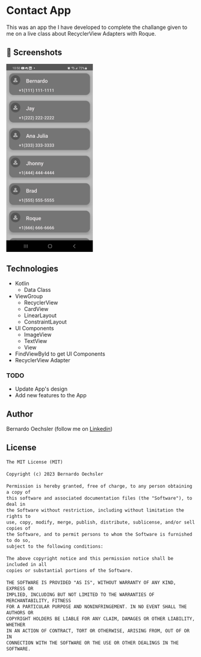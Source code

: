 # Contact App
This was an app the I have developed to complete the challange given to me on a live class about RecyclerView Adapters with Roque.

## :camera_flash: Screenshots
<!-- You can add more screenshots here if you like -->
<img src="ContactApp.jpg" width="230">&emsp;

## Technologies
* Kotlin
  - Data Class
* ViewGroup
    * RecyclerView
    * CardView
    * LinearLayout
    * ConstraintLayout
* UI Components
  - ImageView
  - TextView
  - View
* FindViewById to get UI Components
* RecyclerView Adapter


### TODO
- Update App's design
- Add new features to the App

## Author
Bernardo Oechsler (follow me on [Linkedin](https://www.linkedin.com/in/bernardo-oechsler-b84995194))

## License
```
The MIT License (MIT)

Copyright (c) 2023 Bernardo Oechsler

Permission is hereby granted, free of charge, to any person obtaining a copy of
this software and associated documentation files (the "Software"), to deal in
the Software without restriction, including without limitation the rights to
use, copy, modify, merge, publish, distribute, sublicense, and/or sell copies of
the Software, and to permit persons to whom the Software is furnished to do so,
subject to the following conditions:

The above copyright notice and this permission notice shall be included in all
copies or substantial portions of the Software.

THE SOFTWARE IS PROVIDED "AS IS", WITHOUT WARRANTY OF ANY KIND, EXPRESS OR
IMPLIED, INCLUDING BUT NOT LIMITED TO THE WARRANTIES OF MERCHANTABILITY, FITNESS
FOR A PARTICULAR PURPOSE AND NONINFRINGEMENT. IN NO EVENT SHALL THE AUTHORS OR
COPYRIGHT HOLDERS BE LIABLE FOR ANY CLAIM, DAMAGES OR OTHER LIABILITY, WHETHER
IN AN ACTION OF CONTRACT, TORT OR OTHERWISE, ARISING FROM, OUT OF OR IN
CONNECTION WITH THE SOFTWARE OR THE USE OR OTHER DEALINGS IN THE SOFTWARE.
